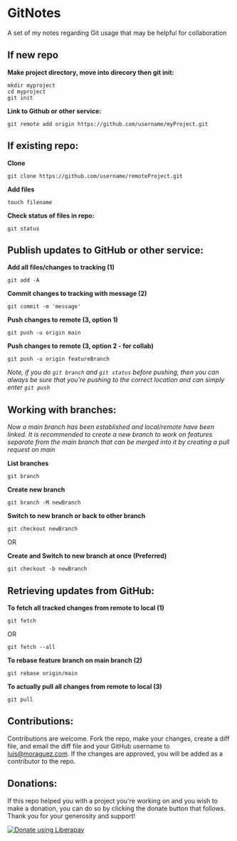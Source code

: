 # GitNotes
A set of my notes regarding Git usage that may be helpful for collaboration

## If new repo

**Make project directory, move into direcory then git init:**

```shell
mkdir myproject
cd myproject
git init
```

**Link to Github or other service:**

```shell
git remote add origin https://github.com/username/myProject.git
```

## If existing repo:

**Clone**

```shell
git clone https://github.com/username/remoteProject.git
```

**Add files**

```shell
touch filename
```

**Check status of files in repo:**

```shell
git status
```

## Publish updates to GitHub or other service:

**Add all files/changes to tracking (1)**

```shell
git add -A
```

**Commit changes to tracking with message (2)**

```shell
git commit -m 'message'
```

**Push changes to remote (3, option 1)**

```shell
git push -u origin main
```

**Push changes to remote (3, option 2 - for collab)**

```shell
git push -u origin featureBranch
```

*Note, if you do `git branch` and `git status` before pushing, then you can always be sure that you're pushing to
the correct location and can simply enter `git push`*

## Working with branches:

*Now a main branch has been established and local/remote have been linked. It is recommended to create a new branch to work on features separate from the main branch that can be merged into it by creating a pull request on main*

**List branches**

```shell
git branch
```

**Create new branch**

```shell
git branch -M newBranch
```

**Switch to new branch or back to other branch**

```shell
git checkout newBranch
```

OR

**Create and Switch to new branch at once (Preferred)**

```shell
git checkout -b newBranch
```

## Retrieving updates from GitHub:

**To fetch all tracked changes from remote to local (1)**

```shell
git fetch
```

OR

```shell
git fetch --all
```

**To rebase feature branch on main branch (2)**

```shell
git rebase origin/main
```

**To actually pull all changes from remote to local (3)**

```shell
git pull
```

## Contributions:
Contributions are welcome. Fork the repo, make your changes, create a diff file, and email the diff file and your GitHub username to luis@moraguez.com. If the changes are approved, you will be added as a contributor to the repo.

## Donations:
If this repo helped you with a project you're working on and you wish to make a donation, you can do so by clicking the donate button that follows. Thank you for your generosity and support!

<noscript><a href="https://liberapay.com/z3d6380/donate"><img alt="Donate using Liberapay" src="https://liberapay.com/assets/widgets/donate.svg"></a></noscript>
